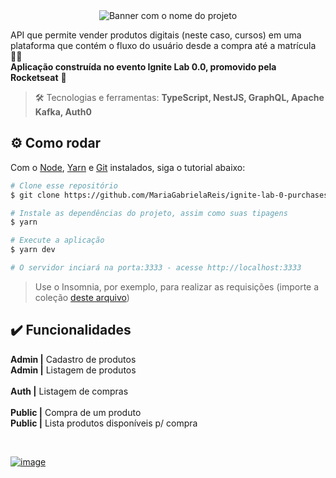 <div align="center"> <img src="" alt="Banner com o nome do projeto" /> </div>

API que permite vender produtos digitais (neste caso, cursos) em uma plataforma que contém o fluxo do usuário desde a compra até a matrícula 👨‍🎓 <br>
**Aplicação construída no evento Ignite Lab 0.0, promovido pela Rocketseat** 🚀

> :hammer_and_wrench: Tecnologias e ferramentas: **TypeScript, NestJS, GraphQL, Apache Kafka, Auth0**

## :gear: Como rodar

Com o [Node](https://nodejs.org/en/), [Yarn](https://yarnpkg.com/) e [Git](https://git-scm.com/) instalados, siga o tutorial abaixo:

```bash
# Clone esse repositório
$ git clone https://github.com/MariaGabrielaReis/ignite-lab-0-purchases.git

# Instale as dependências do projeto, assim como suas tipagens
$ yarn

# Execute a aplicação
$ yarn dev

# O servidor inciará na porta:3333 - acesse http://localhost:3333
```

> Use o Insomnia, por exemplo, para realizar as requisições (importe a coleção [deste arquivo](./requests_collection))

## ✔️ Funcionalidades
**Admin |** Cadastro de produtos <br>
**Admin |** Listagem de produtos <br>
 <br>
**Auth |** Listagem de compras <br>
 <br>
**Public |** Compra de um produto <br>
**Public |** Lista produtos disponíveis p/ compra <br>

<br>

[![image](https://img.shields.io/badge/✨%20Maria%20Gabriela%20Reis,%202023-LinkedIn-0D9488?style=flat-square)](https://www.linkedin.com/in/mariagabrielareis/)
